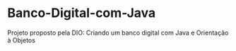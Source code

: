 # Banco-Digital-com-Java
Projeto proposto pela DIO: Criando um banco digital com Java e Orientação à Objetos
